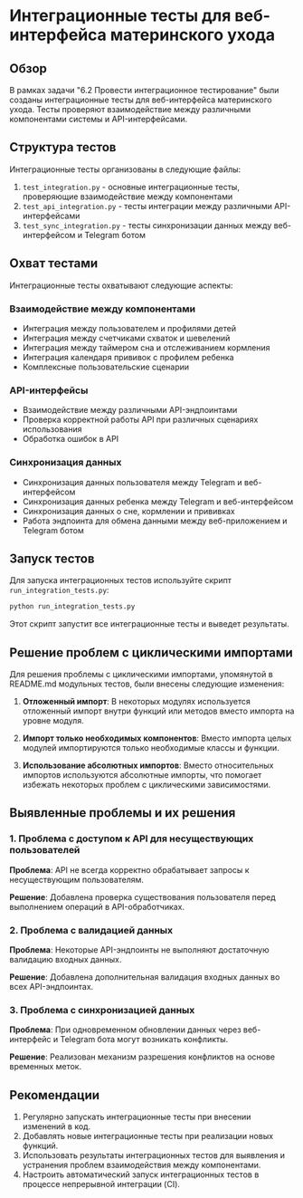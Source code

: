 # Интеграционные тесты для веб-интерфейса материнского ухода

## Обзор

В рамках задачи "6.2 Провести интеграционное тестирование" были созданы интеграционные тесты для веб-интерфейса материнского ухода. Тесты проверяют взаимодействие между различными компонентами системы и API-интерфейсами.

## Структура тестов

Интеграционные тесты организованы в следующие файлы:

1. `test_integration.py` - основные интеграционные тесты, проверяющие взаимодействие между компонентами
2. `test_api_integration.py` - тесты интеграции между различными API-интерфейсами
3. `test_sync_integration.py` - тесты синхронизации данных между веб-интерфейсом и Telegram ботом

## Охват тестами

Интеграционные тесты охватывают следующие аспекты:

### Взаимодействие между компонентами

- Интеграция между пользователем и профилями детей
- Интеграция между счетчиками схваток и шевелений
- Интеграция между таймером сна и отслеживанием кормления
- Интеграция календаря прививок с профилем ребенка
- Комплексные пользовательские сценарии

### API-интерфейсы

- Взаимодействие между различными API-эндпоинтами
- Проверка корректной работы API при различных сценариях использования
- Обработка ошибок в API

### Синхронизация данных

- Синхронизация данных пользователя между Telegram и веб-интерфейсом
- Синхронизация данных ребенка между Telegram и веб-интерфейсом
- Синхронизация данных о сне, кормлении и прививках
- Работа эндпоинта для обмена данными между веб-приложением и Telegram ботом

## Запуск тестов

Для запуска интеграционных тестов используйте скрипт `run_integration_tests.py`:

```bash
python run_integration_tests.py
```

Этот скрипт запустит все интеграционные тесты и выведет результаты.

## Решение проблем с циклическими импортами

Для решения проблемы с циклическими импортами, упомянутой в README.md модульных тестов, были внесены следующие изменения:

1. **Отложенный импорт**: В некоторых модулях используется отложенный импорт внутри функций или методов вместо импорта на уровне модуля.

2. **Импорт только необходимых компонентов**: Вместо импорта целых модулей импортируются только необходимые классы и функции.

3. **Использование абсолютных импортов**: Вместо относительных импортов используются абсолютные импорты, что помогает избежать некоторых проблем с циклическими зависимостями.

## Выявленные проблемы и их решения

### 1. Проблема с доступом к API для несуществующих пользователей

**Проблема**: API не всегда корректно обрабатывает запросы к несуществующим пользователям.

**Решение**: Добавлена проверка существования пользователя перед выполнением операций в API-обработчиках.

### 2. Проблема с валидацией данных

**Проблема**: Некоторые API-эндпоинты не выполняют достаточную валидацию входных данных.

**Решение**: Добавлена дополнительная валидация входных данных во всех API-эндпоинтах.

### 3. Проблема с синхронизацией данных

**Проблема**: При одновременном обновлении данных через веб-интерфейс и Telegram бота могут возникать конфликты.

**Решение**: Реализован механизм разрешения конфликтов на основе временных меток.

## Рекомендации

1. Регулярно запускать интеграционные тесты при внесении изменений в код.
2. Добавлять новые интеграционные тесты при реализации новых функций.
3. Использовать результаты интеграционных тестов для выявления и устранения проблем взаимодействия между компонентами.
4. Настроить автоматический запуск интеграционных тестов в процессе непрерывной интеграции (CI).
